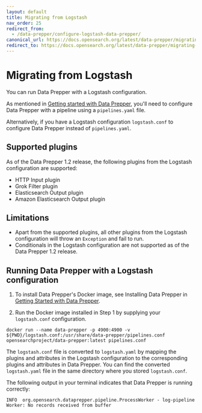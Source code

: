 ```yaml
---
layout: default
title: Migrating from Logstash
nav_order: 25
redirect_from: 
  - /data-prepper/configure-logstash-data-prepper/
canonical_url: https://docs.opensearch.org/latest/data-prepper/migrating-from-logstash-data-prepper/
redirect_to: https://docs.opensearch.org/latest/data-prepper/migrating-from-logstash-data-prepper/
---
```


# Migrating from Logstash

You can run Data Prepper with a Logstash configuration.

As mentioned in [Getting started with Data Prepper]({{site.url}}{{site.baseurl}}/data-prepper/getting-started/), you'll need to configure Data Prepper with a pipeline using a `pipelines.yaml` file.

Alternatively, if you have a Logstash configuration `logstash.conf` to configure Data Prepper instead of `pipelines.yaml`.

## Supported plugins

As of the Data Prepper 1.2 release, the following plugins from the Logstash configuration are supported:
* HTTP Input plugin
* Grok Filter plugin
* Elasticsearch Output plugin
* Amazon Elasticsearch Output plugin

## Limitations
* Apart from the supported plugins, all other plugins from the Logstash configuration will throw an `Exception` and fail to run.
* Conditionals in the Logstash configuration are not supported as of the Data Prepper 1.2 release.

## Running Data Prepper with a Logstash configuration

1. To install Data Prepper's Docker image, see Installing Data Prepper in [Getting Started with Data Prepper]({{site.url}}{{site.baseurl}}/data-prepper/getting-started#1-installing-data-prepper).

2. Run the Docker image installed in Step 1 by supplying your `logstash.conf` configuration.

```
docker run --name data-prepper -p 4900:4900 -v ${PWD}/logstash.conf:/usr/share/data-prepper/pipelines.conf opensearchproject/data-prepper:latest pipelines.conf
```

The `logstash.conf` file is converted to `logstash.yaml` by mapping the plugins and attributes in the Logstash configuration to the corresponding plugins and attributes in Data Prepper.
You can find the converted `logstash.yaml` file in the same directory where you stored `logstash.conf`.


The following output in your terminal indicates that Data Prepper is running correctly:

```
INFO  org.opensearch.dataprepper.pipeline.ProcessWorker - log-pipeline Worker: No records received from buffer
```
